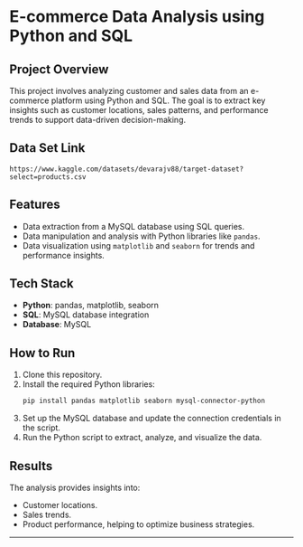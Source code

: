 
# E-commerce Data Analysis using Python and SQL

## Project Overview
This project involves analyzing customer and sales data from an e-commerce platform using Python and SQL. The goal is to extract key insights such as customer locations, sales patterns, and performance trends to support data-driven decision-making.

## Data Set Link
    
    https://www.kaggle.com/datasets/devarajv88/target-dataset?select=products.csv
 
## Features
- Data extraction from a MySQL database using SQL queries.
- Data manipulation and analysis with Python libraries like `pandas`.
- Data visualization using `matplotlib` and `seaborn` for trends and performance insights.

## Tech Stack
- **Python**: pandas, matplotlib, seaborn
- **SQL**: MySQL database integration
- **Database**: MySQL

## How to Run
1. Clone this repository.
2. Install the required Python libraries:
    ```bash
    pip install pandas matplotlib seaborn mysql-connector-python
    ```
3. Set up the MySQL database and update the connection credentials in the script.
4. Run the Python script to extract, analyze, and visualize the data.

## Results
The analysis provides insights into:
- Customer locations.
- Sales trends.
- Product performance, helping to optimize business strategies.

---
